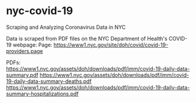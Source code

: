 # nyc-covid-19
Scraping and Analyzing Coronavirus Data in NYC

Data is scraped from PDF files on the NYC Department of Health's COVID-19 webpage:
Page: https://www1.nyc.gov/site/doh/covid/covid-19-providers.page

PDFs:  
https://www1.nyc.gov/assets/doh/downloads/pdf/imm/covid-19-daily-data-summary.pdf
https://www1.nyc.gov/assets/doh/downloads/pdf/imm/covid-19-daily-data-summary-deaths.pdf
https://www1.nyc.gov/assets/doh/downloads/pdf/imm/covid-19-daily-data-summary-hospitalizations.pdf
